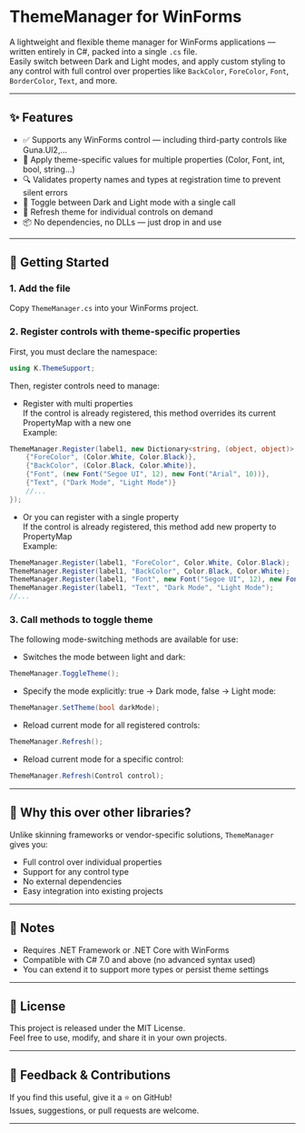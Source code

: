 # ThemeManager for WinForms

A lightweight and flexible theme manager for WinForms applications — written entirely in C#, packed into a single `.cs` file.  
Easily switch between Dark and Light modes, and apply custom styling to any control with full control over properties like `BackColor`, `ForeColor`, `Font`, `BorderColor`, `Text`, and more.

---

## ✨ Features

- ✅ Supports any WinForms control — including third-party controls like Guna.UI2,...
- 🎨 Apply theme-specific values for multiple properties (Color, Font, int, bool, string...)
- 🔍 Validates property names and types at registration time to prevent silent errors
- 🔁 Toggle between Dark and Light mode with a single call
- 🔧 Refresh theme for individual controls on demand
- 📦 No dependencies, no DLLs — just drop in and use

---

## 🚀 Getting Started

### 1. Add the file

Copy `ThemeManager.cs` into your WinForms project.

### 2. Register controls with theme-specific properties
First, you must declare the namespace:
```csharp
using K.ThemeSupport;
```
Then, register controls need to manage:
- Register with multi properties  
  If the control is already registered, this method overrides its current PropertyMap with a new one  
  Example:
```csharp
ThemeManager.Register(label1, new Dictionary<string, (object, object)> {
    {"ForeColor", (Color.White, Color.Black)},
    {"BackColor", (Color.Black, Color.White)},
    {"Font", (new Font("Segoe UI", 12), new Font("Arial", 10))},
    {"Text", ("Dark Mode", "Light Mode")}
    //...
});
```
- Or you can register with a single property  
  If the control is already registered, this method add new property to PropertyMap  
  Example:
```csharp
ThemeManager.Register(label1, "ForeColor", Color.White, Color.Black);
ThemeManager.Register(label1, "BackColor", Color.Black, Color.White);
ThemeManager.Register(label1, "Font", new Font("Segoe UI", 12), new Font("Arial", 10));
ThemeManager.Register(label1, "Text", "Dark Mode", "Light Mode");
//...
```
### 3. Call methods to toggle theme

The following mode-switching methods are available for use:
- Switches the mode between light and dark:
```csharp
ThemeManager.ToggleTheme();
```
- Specify the mode explicitly: true → Dark mode, false → Light mode:
```csharp
ThemeManager.SetTheme(bool darkMode);
```
- Reload current mode for all registered controls:
```csharp
ThemeManager.Refresh();
```
- Reload current mode for a specific control:
```csharp
ThemeManager.Refresh(Control control);
```

---

## 🧠 Why this over other libraries?

Unlike skinning frameworks or vendor-specific solutions, `ThemeManager` gives you:
- Full control over individual properties
- Support for any control type
- No external dependencies
- Easy integration into existing projects

---

## 📌 Notes

- Requires .NET Framework or .NET Core with WinForms
- Compatible with C# 7.0 and above (no advanced syntax used)
- You can extend it to support more types or persist theme settings

---

## 📂 License

This project is released under the MIT License.  
Feel free to use, modify, and share it in your own projects.

---

## 💬 Feedback & Contributions

If you find this useful, give it a ⭐ on GitHub!  
Issues, suggestions, or pull requests are welcome.

---
